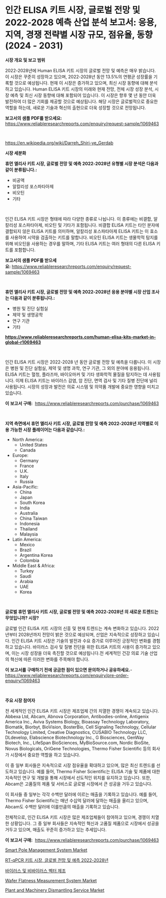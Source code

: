 <p><h1>인간 ELISA 키트 시장, 글로벌 전망 및 2022-2028 예측 산업 분석 보고서: 응용, 지역, 경쟁 전략별 시장 규모, 점유율, 동향 (2024 - 2031)</h1></p><p><strong>시장 개요 및 보고 범위</strong></p>
<p><p>2022-2028년에 Human ELISA 키트 시장의 글로벌 전망 및 예측은 매우 밝습니다. 이 시장은 꾸준히 성장하고 있으며, 2022-2028년 동안 13.5%의 연평균 성장률을 기록할 것으로 예상됩니다. 현재 이 시장은 증가하고 있으며, 최신 시장 동향에 대해 분석하고 있습니다. Human ELISA 키트 시장의 미래와 현재 전망, 전체 시장 성장 분석, 시장 예측 및 최신 시장 동향에 대해 포함되어 있습니다. 이 시장은 향후 몇 년 동안 더욱 발전하여 더 많은 기회를 제공할 것으로 예상됩니다. 해당 시장은 글로벌적으로 중요한 역할을 하는데, 새로운 기술과 혁신의 출현으로 더욱 성장할 것으로 전망됩니다.</p></p>
<p><strong>보고서의 샘플 PDF를 받으세요:</strong> <a href="https://www.reliableresearchreports.com/enquiry/request-sample/1069463">https://www.reliableresearchreports.com/enquiry/request-sample/1069463</a></p>
<p>&nbsp;</p>
<p><a href="https://en.wikipedia.org/wiki/Darreh_Shiri-ye_Gerdab">https://en.wikipedia.org/wiki/Darreh_Shiri-ye_Gerdab</a></p>
<p><strong>시장 세분화</strong></p>
<p><strong>휴먼 엘리사 키트 시장, 글로벌 전망 및 예측 2022-2028년 유형별 시장 분석은 다음과 같이 분류됩니다.:</strong></p>
<p><ul><li>비공액</li><li>알칼리성 포스파타아제</li><li>비오틴</li><li>기타</li></ul></p>
<p>&nbsp;</p>
<p><p>인간 ELISA 키트 시장은 형태에 따라 다양한 종류로 나뉩니다. 이 종류에는 비결합, 알칼리성 포스파타아제, 비오틴 및 기타가 포함됩니다. 비결합 ELISA 키트는 타인 분자에 결합되지 않은 ELISA 키트를 의미하며, 알칼리성 포스파타아제 ELISA 키트는 이 효소를 사용하여 시약을 검출하는 키트를 말합니다. 비오틴 ELISA 키트는 생물학적 탐지를 위해 비오틴을 사용하는 경우를 말하며, 기타 ELISA 키트는 여러 형태의 다른 ELISA 키트를 포함합니다.</p></p>
<p><strong>보고서의 샘플 PDF를 받으세요:</strong>&nbsp;<a href="https://www.reliableresearchreports.com/enquiry/request-sample/1069463">https://www.reliableresearchreports.com/enquiry/request-sample/1069463</a></p>
<p>&nbsp;</p>
<p><strong> 휴먼 엘리사 키트 시장, 글로벌 전망 및 예측 2022-2028년 응용 분야별 시장 산업 조사는 다음과 같이 분류됩니다.:</strong></p>
<p><ul><li>병원 및 진단 실험실</li><li>제약 및 생명공학</li><li>연구 기관</li><li>기타</li></ul></p>
<p><strong><a href="https://www.reliableresearchreports.com/human-elisa-kits-market-in-global-r1069463">https://www.reliableresearchreports.com/human-elisa-kits-market-in-global-r1069463</a></strong></p>
<p>&nbsp;</p>
<p><p>인간 ELISA 키트 시장은 2022-2028 년 동안 글로벌 전망 및 예측을 다룹니다. 이 시장은 병원 및 진단 실험실, 제약 및 생명 과학, 연구 기관, 그 외의 분야에 응용됩니다. ELISA 키트는 혈청, 플라즈마, 바이오마커 및 기타 생화학적 물질을 탐지하는 데 사용됩니다. 이제 ELISA 키트는 바이러스 감염, 암 진단, 면역 검사 및 기타 질병 진단에 널리 사용됩니다. 시장의 성장과 발전은 의료 시스템 및 의약품 개발에 중요한 영향을 미치고 있습니다.</p></p>
<p><strong>이 보고서 구매:</strong>&nbsp; <a href="https://www.reliableresearchreports.com/purchase/1069463">https://www.reliableresearchreports.com/purchase/1069463</a></p>
<p>&nbsp;</p>
<p><strong>지역 측면에서 휴먼 엘리사 키트 시장, 글로벌 전망 및 예측 2022-2028년 지역별로 이용 가능한 시장 플레이어는 다음과 같습니다.:</strong></p>
<p><ul>
    <li>
        North America:
        <ul>
            <li>United States</li>
            <li>Canada</li>
        </ul>
    </li>
    <li>
        Europe:
        <ul>
            <li>Germany</li>
            <li>France</li>
            <li>U.K.</li>
            <li>Italy</li>
            <li>Russia</li>
        </ul>
    </li>
    <li>
        Asia-Pacific:
        <ul>
            <li>China</li>
            <li>Japan</li>
            <li>South Korea</li>
            <li>India</li>
            <li>Australia</li>
            <li>China Taiwan</li>
            <li>Indonesia</li>
            <li>Thailand</li>
            <li>Malaysia</li>
        </ul>
    </li>
    <li>
        Latin America:
        <ul>
            <li>Mexico</li>
            <li>Brazil</li>
            <li>Argentina Korea</li>
            <li>Colombia</li>
        </ul>
    </li>
    <li>
        Middle East & Africa:
        <ul>
            <li>Turkey</li>
            <li>Saudi</li>
            <li>Arabia</li>
            <li>UAE</li>
            <li>Korea</li>
        </ul>
    </li>
    </ul></p>
<p>&nbsp;</p>
<p><strong>글로벌 휴먼 엘리사 키트 시장, 글로벌 전망 및 예측 2022-2028년 의 새로운 트렌드는 무엇입니까? 시장?</strong></p>
<p><p>글로벌 인간 ELISA 키트 시장의 신흥 및 현재 트렌드는 계속 변화하고 있습니다. 2022년부터 2028년까지 전망이 밝은 것으로 예상되며, 산업은 지속적으로 성장하고 있습니다. 인간 ELISA 키트 시장은 기술의 발전과 수요 증가로 이루어진 긍정적인 변화를 경험하고 있습니다. 바이러스 검사 및 질병 진단을 위한 ELISA 키트의 사용이 증가하고 있으며, 이는 시장 성장을 더욱 촉진할 것으로 예상됩니다.전 세계적인 건강 의료 기술 산업의 혁신에 따른 이러한 변화를 주목해야 합니다.</p></p>
<p><strong>이 보고서를 구매하기 전에 궁금한 점이 있으면 문의하거나 공유하세요.</strong>- <a href="https://www.reliableresearchreports.com/enquiry/pre-order-enquiry/1069463">https://www.reliableresearchreports.com/enquiry/pre-order-enquiry/1069463</a></p>
<p>&nbsp;</p>
<p><strong>주요 시장 참여자</strong></p>
<p><p>전 세계적인 인간 ELISA 키트 시장은 제조업체 간의 치열한 경쟁이 계속되고 있습니다. Abbexa Ltd, Abcam, Abnova Corporation, Antibodies-online, Antigenix America Inc., Aviva Systems Biology, Bioassay Technology Laboratory, Biomatik, Biorbyt, BioVision, BosterBio, Cell Signaling Technology, Cellular Technology Limited, Creative Diagnostics, CUSABIO Technology LLC, DLdevelop, Elabscience Biotechnology Inc., G Biosciences, GenWay Biotech, Inc., LifeSpan BioSciences, MyBioSource.com, Nordic BioSite, Novus Biologicals, OriGene Technologies, Thermo Fisher Scientific 등의 회사가 시장에서 중요한 역할을 하고 있습니다.</p><p>이 중 일부 회사들은 지속적으로 시장 점유율을 확대하고 있으며, 많은 최신 트렌드를 선도하고 있습니다. 예를 들어, Thermo Fisher Scientific는 ELISA 기술 및 제품에 대한 지속적인 연구 및 개발을 통해 시장에서 선도적인 위치를 유지하고 있습니다. 또한, Abcam은 고품질의 제품 및 서비스로 글로벌 시장에서 큰 성공을 거두고 있습니다.</p><p>이 회사들 중 일부는 각각 수백만 달러에 이르는 매출을 기록하고 있습니다. 예를 들어, Thermo Fisher Scientific는 매년 수십억 달러에 달하는 매출을 올리고 있으며, Abcam도 수백만 달러에 이를만큼의 매출을 기록하고 있습니다.</p><p>전체적으로, 인간 ELISA 키트 시장은 많은 제조업체들이 참여하고 있으며, 경쟁이 치열한 상황입니다. 그 중 일부 회사들은 지속적인 혁신과 고품질 제품으로 시장에서 성공을 거두고 있으며, 매출도 꾸준히 증가하고 있는 추세입니다.</p></p>
<p><strong>이 보고서 구매:</strong>&nbsp;&nbsp;<a href="https://www.reliableresearchreports.com/purchase/1069463">https://www.reliableresearchreports.com/purchase/1069463</a></p>
<p><p><a href="https://github.com/tamvrosiya/Market-Research-Report-List-5/blob/main/smart-pole-management-system-market.md">Smart Pole Management System Market</a></p><p><a href="https://github.com/sougarounis/Market-Research-Report-List-4/blob/main/7863913130895.md">RT-qPCR 키트 시장, 글로벌 전망 및 예측 2022-2028년</a></p><p><a href="https://medium.com/@cierrahayes645/%EB%B0%94%EC%9D%B4%EB%9F%AC%EC%8A%A4%EC%84%B1-%EB%B0%8F-%EB%B9%84%EB%B0%94%EC%9D%B4%EB%9F%AC%EC%8A%A4%EC%84%B1-%EB%B2%A1%ED%84%B0-%EC%A0%9C%EC%A1%B0-%EC%8B%9C%EC%9E%A5-%EC%84%B1%EA%B3%B5%EC%A0%81%EC%9D%B8-%EB%B9%84%EC%A6%88%EB%8B%88%EC%8A%A4-%EC%A0%84%EB%9E%B5%EC%9D%98-%EC%97%B4%EC%87%A0-2031%EB%85%84%EA%B9%8C%EC%A7%80-%EC%98%88%EC%83%81-e24bf97e0c16">바이러스 및 비바이러스 벡터 제조</a></p><p><a href="https://issuu.com/reportprime-2/docs/wafer-flatness-measurement-system-market-size-2030">Wafer Flatness Measurement System Market</a></p><p><a href="https://github.com/pizolina/Market-Research-Report-List-5/blob/main/plant-and-machinery-dismantling-service-market.md">Plant and Machinery Dismantling Service Market</a></p></p>